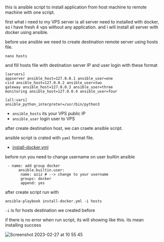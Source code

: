 this is ansible script to install application from host machine to remote machine with one script.

first what i need to my VPS server is all server need to installed with docker, so i have fresh 4 vps without any application. and i will install all server with docker using ansible.

before use ansible we need to create destination remote server using hosts file.

```shell
nano hosts
```
and fill hosts file with destination server IP and user login with these format 

```shell
[servers]
appserver ansible_host=127.0.0.1 ansible_user=one
cicd ansible_host=127.0.0.2 ansible_user=two
gateway ansible_host=127.0.0.3 ansible_user=three
monitoring ansible_host=127.0.0.4 ansible_user=four

[all:vars]
ansible_python_interpreter=/usr/bin/python3
```
- `ansible_hosts` its your VPS public IP
- `ansible_user` login user to VPS

after create destination host, we can craete ansible script.

ansible script is crated with `yaml` format file.

- [install-docker.yml](https://github.com/KazamiHazaki/Dumbways-15/blob/main/ansible/install-docker.yml)

before run you need to change username on user builtin ansible

```shell
 - name: add group docker
      ansible.builtin.user:
       name: aziz # --> change to your username
       groups: docker
       append: yes
```

after create script run with
```shell
ansible-playbook install-docker.yml -i hosts
```

`-i`  is for hosts destination we created before

if there is no error when run script, its will showing like this. its mean installing success 

![Screenshot 2023-02-27 at 10 55 45](https://user-images.githubusercontent.com/56806850/222883532-6a3b606c-7c37-4c07-b90b-5855d98247d2.png)

